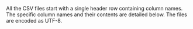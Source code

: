 All the CSV files start with a single header row containing column names. The
specific column names and their contents are detailed below. The files are
encoded as UTF-8.
